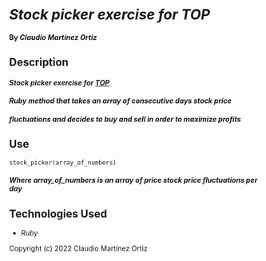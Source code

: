 # _Stock picker exercise for TOP_

#### By _**Claudio Martínez Ortiz**_

## Description

#### _Stock picker exercise for [TOP](https://www.theodinproject.com/lessons/ruby-stock-picker)_
#### _Ruby method that takes an array of consecutive days stock price_
#### _fluctuations and decides to buy and sell in order to maximize profits_

## Use

    stock_picker(array_of_numbers)
#### _Where array_of_numbers is an array of price stock price fluctuations per day_


## Technologies Used

* _Ruby_

Copyright (c) 2022 Claudio Martínez Ortiz